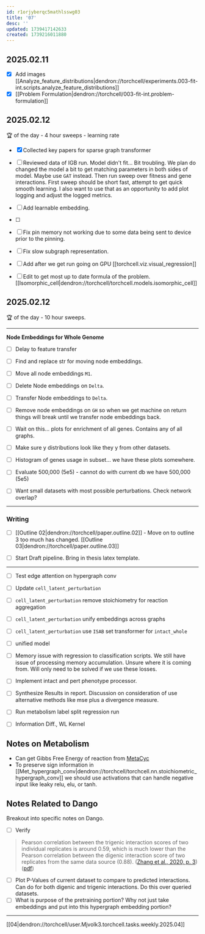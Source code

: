 ```yaml
---
id: r1orjyberqc5mathlsswg03
title: '07'
desc: ''
updated: 1739417142633
created: 1739216011880
---
```


## 2025.02.11

- [x] Add images [[Analyze_feature_distributions|dendron://torchcell/experiments.003-fit-int.scripts.analyze_feature_distributions]]
- [x] [[Problem Formulation|dendron://torchcell/003-fit-int.problem-formulation]]

## 2025.02.12

🏆 of the day - 4 hour sweeps - learning rate

- [x] Collected key papers for sparse graph transformer
- [ ] Reviewed data of IGB run. Model didn't fit... Bit troubling. We plan do changed the model a bit to get matching parameters in both sides of model. Maybe use `GAT` instead. Then run sweep over fitness and gene interactions. First sweep should be short fast, attempt to get quick smooth learning. I also want to use that as an opportunity to add plot logging and adjust the logged metrics.


- [ ] Add learnable embedding.
- [ ] 



- [ ] Fix pin memory not working due to some data being sent to device prior to the pinning.
- [ ] Fix slow subgraph representation.

- [ ] Add after we get run going on GPU [[torchcell.viz.visual_regression]]

- [ ] Edit to get most up to date formula of the problem. [[Isomorphic_cell|dendron://torchcell/torchcell.models.isomorphic_cell]]

## 2025.02.12

🏆 of the day - 10 hour sweeps.

***
**Node Embeddings for Whole Genome**

- [ ] Delay to feature transfer
- [ ] Find and replace str for moving node embeddings.
- [ ] Move all node embeddings `M1`.
- [ ] Delete Node embeddings on `Delta`.
- [ ] Transfer Node embeddings to `Delta`.
- [ ] Remove node embeddings on `GH` so when we get machine on return things will break until we transfer node embeddings back.

- [ ] Wait on this... plots for enrichment of all genes. Contains any of all graphs.
- [ ] Make sure y distributions look like they y from other datasets.
- [ ] Histogram of genes usage in subset... we have these plots somewhere.
- [ ] Evaluate
500,000 (5e5) - cannot do with current db we have
500,000 (5e5)

- [ ] Want small datasets with most possible perturbations. Check network overlap?

***

### Writing

- [ ] [[Outline 02|dendron://torchcell/paper.outline.02]] - Move on to outline 3 too much has changed. [[Outline 03|dendron://torchcell/paper.outline.03]]

- [ ] Start Draft pipeline. Bring in thesis latex template.

***

- [ ] Test edge attention on hypergraph conv
- [ ] Update `cell_latent_perturbation`
- [ ] `cell_latent_perturbation` remove stoichiometry for reaction aggregation
- [ ] `cell_latent_perturbation` unify embeddings across graphs
- [ ] `cell_latent_perturbation` use `ISAB` set transformer for `intact_whole`
- [ ] unified model

- [ ] Memory issue with regression to classification scripts. We still have issue of processing memory accumulation. Unsure where it is coming from. Will only need to be solved if we use these losses.
- [ ] Implement intact and pert phenotype processor.
- [ ] Synthesize Results in report. Discussion on consideration of use alternative methods like mse plus a divergence measure.
- [ ] Run metabolism label split regression run
- [ ] Information Diff., WL Kernel

## Notes on Metabolism

- Can get Gibbs Free Energy of reaction from [MetaCyc](https://biocyc.org/reaction?orgid=META&id=D-LACTATE-DEHYDROGENASE-CYTOCHROME-RXN)
- To preserve sign information in [[Met_hypergraph_conv|dendron://torchcell/torchcell.nn.stoichiometric_hypergraph_conv]] we should use activations that can handle negative input like leaky relu, elu, or tanh.

## Notes Related to Dango

Breakout into specific notes on Dango.

- [ ] Verify

> Pearson correlation between the trigenic interaction scores of two individual replicates is around 0.59, which is much lower than the Pearson correlation between the digenic interaction score of two replicates from the same data source (0.88). ([Zhang et al., 2020, p. 3](zotero://select/library/items/PJFDVT8Y)) ([pdf](zotero://open-pdf/library/items/AFBC5E89?page=3&annotation=D8D949VF))

- [ ] Plot P-Values of current dataset to compare to predicted interactions. Can do for both digenic and trigenic interactions. Do this over queried datasets.
- [ ] What is purpose of the pretraining portion? Why not just take embeddings and put into this hypergraph embedding portion?

***

[[04|dendron://torchcell/user.Mjvolk3.torchcell.tasks.weekly.2025.04]]
